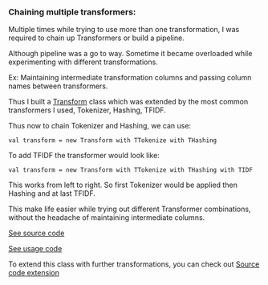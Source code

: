 ### Chaining multiple transformers:
Multiple times while trying to use more than one transformation, I was required to chain up Transformers or build a pipeline.

Although pipeline was a go to way. Sometime it became overloaded while experimenting with different transformations.

Ex: Maintaining intermediate transformation columns and passing column names between transformers.

Thus I built a [Transform](https://github.com/AnkushKhanna/spark-common/blob/master/src/main/scala/common/transfomration/Transform.scala#L7-L14) class
which was extended by the most common transformers I used, Tokenizer, Hashing, TFIDF.

Thus now to chain Tokenizer and Hashing, we can use:
``` 
val transform = new Transform with TTokenize with THashing
```
To add TFIDF the transformer would look like:
```
val transform = new Transform with TTokenize with THashing with TIDF
```
This works from left to right. So first Tokenizer would be applied then Hashing and at last TFIDF. 

This make life easier while trying out different Transformer combinations, without the headache of maintaining intermediate columns.

[See source code](https://github.com/AnkushKhanna/spark-common/blob/master/src/main/scala/common/transfomration/Transform.scala)

[See usage code](https://github.com/AnkushKhanna/spark-common/blob/master/src/test/scala/common/transfomration/TransformTest.scala)

To extend this class with further transformations, you can check out [Source code extension](https://github.com/AnkushKhanna/spark-common/blob/master/src/main/scala/common/transfomration/Transform.scala#L27-L38)
